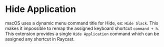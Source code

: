 # Hide Application

macOS uses a dynamic menu command title for Hide, ex: `Hide Slack`. This makes it impossible to remap the assigned keyboard shortcut `command + h`. This extension provides a single `Hide Application` command which can be assigned any shortcut in Raycast.

